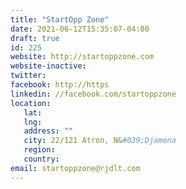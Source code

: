 ```yaml
---
title: "StartOpp Zone"
date: 2021-06-12T15:35:07-04:00
draft: true
id: 225
website: http://startoppzone.com
website-inactive: 
twitter: 
facebook: http://https
linkedin: //facebook.com/startoppzone
location: 
   lat: 
   lng: 
   address: ""
   city: 22/121 Atron, N&#039;Djamena
   region: 
   country: 
email: startoppzone@rjdlt.com
---
```


